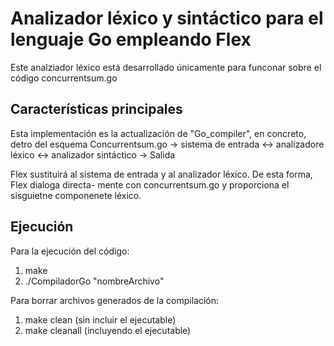 # Analizador léxico y sintáctico para el lenguaje Go empleando Flex 

Este analziador léxico está desarrollado únicamente para funconar sobre el código concurrentsum.go

## Características principales
Esta implementación es la actualización de "Go_compiler", en concreto, detro del esquema
Concurrentsum.go -> sistema de entrada <-> analizadore léxico <-> analizador sintáctico -> Salida

Flex sustituirá al sistema de entrada y al analizador léxico. De esta forma, Flex dialoga directa-
mente con concurrentsum.go y proporciona el sisguietne componenete léxico.

## Ejecución 
Para la ejecución del código:
1. make
2. ./CompiladorGo "nombreArchivo"

Para borrar archivos generados de la compilación:
1. make clean	(sin incluir el ejecutable)
2. make cleanall (incluyendo el ejecutable) 
